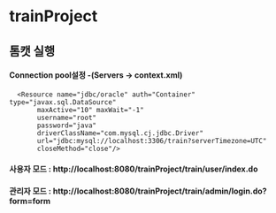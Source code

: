 # trainProject  

## 톰캣 실행


#### Connection pool설정 -(Servers -> context.xml)
      <Resource name="jdbc/oracle" auth="Container" type="javax.sql.DataSource"
           maxActive="10" maxWait="-1" 
           username="root" 
           password="java" 
           driverClassName="com.mysql.cj.jdbc.Driver"
           url="jdbc:mysql://localhost:3306/train?serverTimezone=UTC"	    
           closeMethod="close"/> 


#### 사용자 모드 : http://localhost:8080/trainProject/train/user/index.do  
#### 관리자 모드 : http://localhost:8080/trainProject/train/admin/login.do?form=form  
